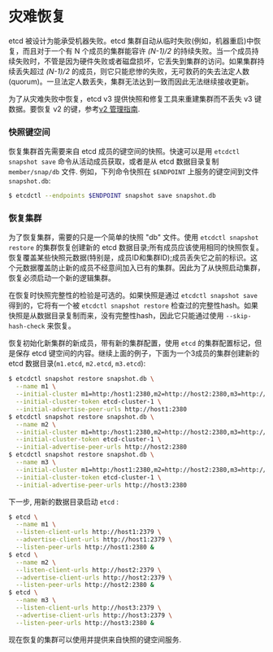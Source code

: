 # 灾难恢复

etcd 被设计为能承受机器失败。etcd 集群自动从临时失败(例如，机器重启)中恢复，而且对于一个有 N 个成员的集群能容许 *(N-1)/2* 的持续失败。当一个成员持续失败时，不管是因为硬件失败或者磁盘损坏，它丢失到集群的访问。如果集群持续丢失超过 *(N-1)/2* 的成员，则它只能悲惨的失败，无可救药的失去法定人数(quorum)。一旦法定人数丢失，集群无法达到一致而因此无法继续接收更新。

为了从灾难失败中恢复，etcd v3 提供快照和修复工具来重建集群而不丢失 v3 键数据。要恢复 v2 的键，参考[v2 管理指南](https://github.com/coreos/etcd/blob/master/Documentation/v2/admin_guide.md#disaster-recovery).

### 快照键空间

恢复集群首先需要来自 etcd 成员的键空间的快照。快速可以是用 `etcdctl snapshot save` 命令从活动成员获取，或者是从 etcd 数据目录复制 `member/snap/db` 文件. 例如，下列命令快照在 `$ENDPOINT` 上服务的键空间到文件 `snapshot.db`:

```bash
$ etcdctl --endpoints $ENDPOINT snapshot save snapshot.db
```

### 恢复集群

为了恢复集群，需要的只是一个简单的快照 "db" 文件。使用 `etcdctl snapshot restore` 的集群恢复创建新的 etcd 数据目录;所有成员应该使用相同的快照恢复。恢复覆盖某些快照元数据(特别是，成员ID和集群ID);成员丢失它之前的标识。这个元数据覆盖防止新的成员不经意间加入已有的集群。因此为了从快照启动集群，恢复必须启动一个新的逻辑集群。

在恢复时快照完整性的检验是可选的。如果快照是通过 `etcdctl snapshot save` 得到的，它将有一个被 `etcdctl snapshot restore` 检查过的完整性hash。如果快照是从数据目录复制而来，没有完整性hash，因此它只能通过使用 `--skip-hash-check` 来恢复。

恢复初始化新集群的新成员，带有新的集群配置，使用 `etcd` 的集群配置标记，但是保存 etcd 键空间的内容。继续上面的例子，下面为一个3成员的集群创建新的 etcd 数据目录(`m1.etcd`, `m2.etcd`, `m3.etcd`):

```bash
$ etcdctl snapshot restore snapshot.db \
  --name m1 \
  --initial-cluster m1=http:/host1:2380,m2=http://host2:2380,m3=http://host3:2380 \
  --initial-cluster-token etcd-cluster-1 \
  --initial-advertise-peer-urls http://host1:2380
$ etcdctl snapshot restore snapshot.db \
  --name m2 \
  --initial-cluster m1=http:/host1:2380,m2=http://host2:2380,m3=http://host3:2380 \
  --initial-cluster-token etcd-cluster-1 \
  --initial-advertise-peer-urls http://host2:2380
$ etcdctl snapshot restore snapshot.db \
  --name m3 \
  --initial-cluster m1=http:/host1:2380,m2=http://host2:2380,m3=http://host3:2380 \
  --initial-cluster-token etcd-cluster-1 \
  --initial-advertise-peer-urls http://host3:2380
```

下一步, 用新的数据目录启动 `etcd` :

```bash
$ etcd \
  --name m1 \
  --listen-client-urls http://host1:2379 \
  --advertise-client-urls http://host1:2379 \
  --listen-peer-urls http://host1:2380 &
$ etcd \
  --name m2 \
  --listen-client-urls http://host2:2379 \
  --advertise-client-urls http://host2:2379 \
  --listen-peer-urls http://host2:2380 &
$ etcd \
  --name m3 \
  --listen-client-urls http://host3:2379 \
  --advertise-client-urls http://host3:2379 \
  --listen-peer-urls http://host3:2380 &
```

现在恢复的集群可以使用并提供来自快照的键空间服务.

